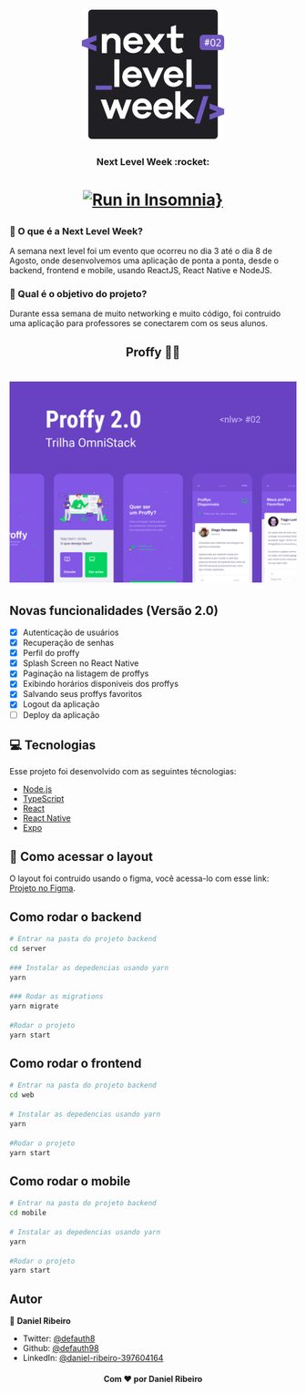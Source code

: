 <h1 align="center">
    <img alt="NextLevelWeek" title="#NextLevelWeek" src=".github/logo.svg" width="250px" />
</h1>

<h3 align="center">Next Level Week :rocket: </h1>

<h1 align="center">

[![Run in Insomnia}](https://insomnia.rest/images/run.svg)](https://insomnia.rest/run/?label=nlw-02&uri=https%3A%2F%2Fgithub.com%2Fdefauth98%2Fnlw-02%2Fblob%2Fmaster%2FInsomnia_2020-08-11.json)

</h1>

### :shrug: O que é a Next Level Week?

A semana next level foi um evento que ocorreu no dia 3 até o dia 8 de Agosto, onde desenvolvemos uma aplicação de ponta a ponta, desde o backend, frontend e mobile, usando ReactJS, React Native e NodeJS.

### :exploding_head: Qual é o objetivo do projeto?

Durante essa semana de muito networking e muito código, foi contruido uma aplicação para professores se conectarem com os seus alunos.

<h2 align="center">Proffy 👨‍🎓 </h2>

<h1 align="center">
    <img alt="capa" title="capa" src=".github/capa.svg" width="700px" />
</h1>

## Novas funcionalidades (Versão 2.0)

- [x] Autenticação de usuários
- [x] Recuperação de senhas
- [x] Perfil do proffy
- [x] Splash Screen no React Native
- [x] Paginação na listagem de proffys
- [x] Exibindo horários disponiveis dos proffys
- [x] Salvando seus proffys favoritos
- [x] Logout da aplicação
- [ ] Deploy da aplicação

## :computer: Tecnologias

Esse projeto foi desenvolvido com as seguintes técnologias:

- [Node.js][nodejs]
- [TypeScript][typescript]
- [React][reactjs]
- [React Native][rn]
- [Expo][expo]

[nodejs]: https://nodejs.org/
[typescript]: https://www.typescriptlang.org/
[expo]: https://expo.io/
[reactjs]: https://reactjs.org
[rn]: https://facebook.github.io/react-native/
[yarn]: https://yarnpkg.com/

## :file_folder: Como acessar o layout

O layout foi contruido usando o figma, você acessa-lo com esse link: [Projeto no Figma](https://www.figma.com/file/GHGS126t7WYjnPZdRKChJF/?viewer=1&node-id=).

## Como rodar o backend

```sh
# Entrar na pasta do projeto backend
cd server

### Instalar as depedencias usando yarn
yarn

### Rodar as migrations
yarn migrate

#Rodar o projeto
yarn start
```

## Como rodar o frontend

```sh
# Entrar na pasta do projeto backend
cd web

# Instalar as depedencias usando yarn
yarn

#Rodar o projeto
yarn start
```

## Como rodar o mobile

```sh
# Entrar na pasta do projeto backend
cd mobile

# Instalar as depedencias usando yarn
yarn

#Rodar o projeto
yarn start
```

## Autor

👤 **Daniel Ribeiro**

- Twitter: [@defauth8](https://twitter.com/defauth8)
- Github: [@defauth98](https://github.com/defauth98)
- LinkedIn: [@daniel-ribeiro-397604164](https://linkedin.com/in/daniel-ribeiro-397604164)

<h4 align="center">Com ❤️ por Daniel Ribeiro</h3>
